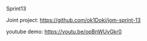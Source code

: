 Sprint13

Joint project: https://github.com/ok1Doki/jom-sprint-13

youtube demo: https://youtu.be/opBnWUvGkr0
